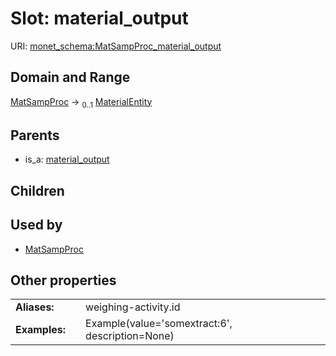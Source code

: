 
# Slot: material_output




URI: [monet_schema:MatSampProc_material_output](http://example.com/monet_schema/MatSampProc_material_output)


## Domain and Range

[MatSampProc](MatSampProc.md) &#8594;  <sub>0..1</sub> [MaterialEntity](MaterialEntity.md)

## Parents

 *  is_a: [material_output](material_output.md)

## Children


## Used by

 * [MatSampProc](MatSampProc.md)

## Other properties

|  |  |  |
| --- | --- | --- |
| **Aliases:** | | weighing-activity.id |
| **Examples:** | | Example(value='somextract:6', description=None) |


